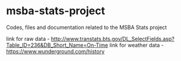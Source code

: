 # msba-stats-project
Codes, files and documentation related to the MSBA Stats project

link for raw data - http://www.transtats.bts.gov/DL_SelectFields.asp?Table_ID=236&DB_Short_Name=On-Time
link for weather data - https://www.wunderground.com/history
